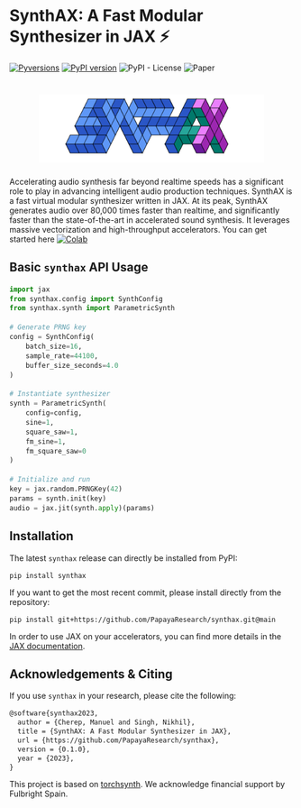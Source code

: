 # SynthAX: A Fast Modular Synthesizer in JAX ⚡️
[![Pyversions](https://img.shields.io/pypi/pyversions/synthax.svg?style=flat-square)](https://pypi.python.org/pypi/synthax)
[![PyPI version](https://badge.fury.io/py/synthax.svg)](https://badge.fury.io/py/synthax)
![PyPI - License](https://img.shields.io/pypi/l/synthax)
![Paper](https://img.shields.io/badge/paper-AES.10680-red)

<h1 align="center">
  <a href="https://github.com/PapayaResearch/synthax/blob/main/media/logo.png">
    <img src="https://github.com/PapayaResearch/synthax/blob/main/media/logo.png?raw=true" width="400" /></a>
</h1>

Accelerating audio synthesis far beyond realtime speeds has a significant role to play in advancing intelligent audio production techniques. SynthAX is a fast virtual modular synthesizer written in JAX. At its peak, SynthAX generates audio over 80,000 times faster than realtime, and significantly faster than the state-of-the-art in accelerated sound synthesis. It leverages massive vectorization and high-throughput accelerators. You can get started here [![Colab](https://colab.research.google.com/assets/colab-badge.svg)](https://colab.research.google.com/github/PapayaResearch/synthax/blob/main/examples/walkthrough.ipynb)

## Basic `synthax` API Usage

```python
import jax
from synthax.config import SynthConfig
from synthax.synth import ParametricSynth

# Generate PRNG key
config = SynthConfig(
    batch_size=16,
    sample_rate=44100,
    buffer_size_seconds=4.0
)

# Instantiate synthesizer
synth = ParametricSynth(
    config=config,
    sine=1,
    square_saw=1,
    fm_sine=1,
    fm_square_saw=0
)

# Initialize and run
key = jax.random.PRNGKey(42)
params = synth.init(key)
audio = jax.jit(synth.apply)(params)
```

## Installation

The latest `synthax` release can directly be installed from PyPI:

```
pip install synthax
```

If you want to get the most recent commit, please install directly from the repository:

```
pip install git+https://github.com/PapayaResearch/synthax.git@main
```

In order to use JAX on your accelerators, you can find more details in the [JAX documentation](https://github.com/google/jax#installation).

## Acknowledgements & Citing

If you use `synthax` in your research, please cite the following:

```
@software{synthax2023,
  author = {Cherep, Manuel and Singh, Nikhil},
  title = {SynthAX: A Fast Modular Synthesizer in JAX},
  url = {https://github.com/PapayaResearch/synthax},
  version = {0.1.0},
  year = {2023},
}
```

This project is based on [torchsynth](https://github.com/torchsynth/torchsynth). We acknowledge financial support by Fulbright Spain.
